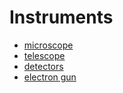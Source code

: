 # Instruments


- [microscope](https://en.wikipedia.org/wiki/Optical_microscope#/media/File:Microscope_compound_diagram.png)
- [telescope]()
- [detectors](CCD)
- [electron gun](https://commons.wikimedia.org/wiki/File:Ekanoner.jpg)
  
